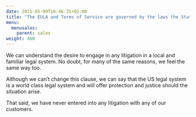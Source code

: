 ```yaml
---
date: 2015-05-09T16:46:35+02:00
title: "The EULA and Terms of Service are governed by the laws the State of California, USA and gives exclusive jurisdiction of the courts in San Francisco, California, USA. Can we remove this or change this?"
menu:
  menusales:
    parent: sales
weight: 460
---
```


We can understand the desire to engage in any litigation in a local and familiar legal system. No doubt, for many of the same reasons, we feel the same way too.

Although we can’t change this clause, we can say that the US legal system is a world class legal system and will offer protection and justice should the situation arise.

That said, we have never entered into any litigation with any of our customers.